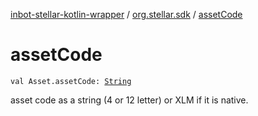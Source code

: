 [inbot-stellar-kotlin-wrapper](../index.md) / [org.stellar.sdk](index.md) / [assetCode](./asset-code.md)

# assetCode

`val Asset.assetCode: `[`String`](https://kotlinlang.org/api/latest/jvm/stdlib/kotlin/-string/index.html)

asset code as a string (4 or 12 letter) or XLM if it is native.

